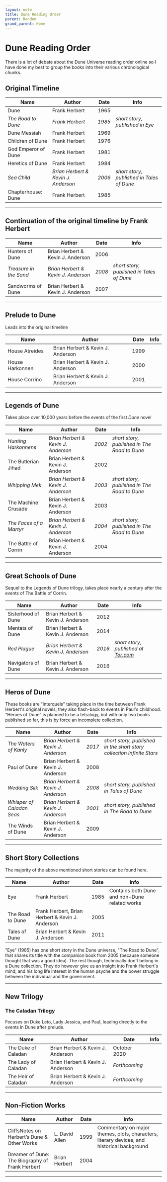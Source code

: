 ```yaml
---
layout: note
title: Dune Reading Order
parent: Random
grand_parent: Home
---
```


# Dune Reading Order

There is a lot of debate about the Dune Universe reading order online so I have done my best to group the books into their various chronological chunks.

## Original Timeline

| Name                | Author                              | Date   | Info                                      |
| ------------------- | ----------------------------------- | ------ | ----------------------------------------- |
| Dune                | Frank Herbert                       | 1965   |                                           |
| _The Road to Dune_  | _Frank Herbert_                     | _1985_ | _short story, published in Eye_           |
| Dune Messiah        | Frank Herbert                       | 1969   |                                           |
| Children of Dune    | Frank Herbert                       | 1976   |                                           |
| God Emperor of Dune | Frank Herbert                       | 1981   |                                           |
| Heretics of Dune    | Frank Herbert                       | 1984   |                                           |
| _Sea Child_         | _Brian Herbert & Kevin J. Anderson_ | _2006_ | _short story, published in Tales of Dune_ |
| Chapterhouse: Dune  | Frank Herbert                       | 1985   |                                           |

---

## Continuation of the original timeline by Frank Herbert

| Name                   | Author                              | Date   | Info                                      |
| ---------------------- | ----------------------------------- | ------ | ----------------------------------------- |
| Hunters of Dune        | Brian Herbert & Kevin J. Anderson   | 2006   |                                           |
| _Treasure in the Sand_ | _Brian Herbert & Kevin J. Anderson_ | _2008_ | _short story, published in Tales of Dune_ |
| Sandworms of Dune      | Brian Herbert & Kevin J. Anderson   | 2007   |                                           |

---

## Prelude to Dune

Leads into the original timeline

| Name            | Author                            | Date | Info |
| --------------- | --------------------------------- | ---- | ---- |
| House Atreides  | Brian Herbert & Kevin J. Anderson | 1999 |      |
| House Harkonnen | Brian Herbert & Kevin J. Anderson | 2000 |      |
| House Corrino   | Brian Herbert & Kevin J. Anderson | 2001 |      |

---

## Legends of Dune

Takes place over 10,000 years before the events of the first _Dune_ novel

| Name                    | Author                              | Date   | Info                                         |
| ----------------------- | ----------------------------------- | ------ | -------------------------------------------- |
| _Hunting Harkonnens_    | _Brian Herbert & Kevin J. Anderson_ | _2002_ | _short story, published in The Road to Dune_ |
| The Butlerian Jihad     | Brian Herbert & Kevin J. Anderson   | 2002   |                                              |
| _Whipping Mek_          | _Brian Herbert & Kevin J. Anderson_ | _2003_ | _short story, published in The Road to Dune_ |
| The Machine Crusade     | Brian Herbert & Kevin J. Anderson   | 2003   |                                              |
| _The Faces of a Martyr_ | _Brian Herbert & Kevin J. Anderson_ | _2004_ | _short story, published in The Road to Dune_ |
| The Battle of Corrin    | Brian Herbert & Kevin J. Anderson   | 2004   |                                              |

---

## Great Schools of Dune

Sequel to the Legends of Dune trilogy, takes place nearly a century after the events of The Battle of Corrin.

| Name               | Author                              | Date   | Info                                                                                   |
| ------------------ | ----------------------------------- | ------ | -------------------------------------------------------------------------------------- |
| Sisterhood of Dune | Brian Herbert & Kevin J. Anderson   | 2012   |                                                                                        |
| Mentats of Dune    | Brian Herbert & Kevin J. Anderson   | 2014   |                                                                                        |
| _Red Plague_       | _Brian Herbert & Kevin J. Anderson_ | _2016_ | _short story, published at [Tor.com](https://www.tor.com/2016/11/01/dune-red-plague/)_ |
| Navigators of Dune | Brian Herbert & Kevin J. Anderson   | 2016   |                                                                                        |

---

## Heros of Dune

These books are "interquels" taking place in the time between Frank Herbert's original novels, they also flash-back to events in Paul's childhood. "Heroes of Dune" is planned to be a tetralogy, but with only two books published so far, this is by force an incomplete collection.

| Name                      | Author                              | Date   | Info                                                                  |
| ------------------------- | ----------------------------------- | ------ | --------------------------------------------------------------------- |
| _The Waters of Kanly_     | _Brian Herbert & Kevin J. Anderson_ | _2017_ | _short story, published in the short story collection Infinite Stars_ |
| Paul of Dune              | Brian Herbert & Kevin J. Anderson   | 2008   |                                                                       |
| _Wedding Silk_            | _Brian Herbert & Kevin J. Anderson_ | _2008_ | _short story, published in Tales of Dune_                             |
| _Whisper of Caladan Seas_ | _Brian Herbert & Kevin J. Anderson_ | _2001_ | _short story, published in The Road to Dune_                          |
| The Winds of Dune         | Brian Herbert & Kevin J. Anderson   | 2009   |                                                                       |

---

## Short Story Collections

The majority of the above mentioned short stories can be found here.

| Name             | Author                                           | Date | Info                                          |
| ---------------- | ------------------------------------------------ | ---- | --------------------------------------------- |
| Eye              | Frank Herbert                                    | 1985 | Contains both Dune and non-Dune related works |
| The Road to Dune | Frank Herbert, Brian Herbert & Kevin J. Anderson | 2005 |                                               |
| Tales of Dune    | Brian Herbert & Kevin J. Anderson                | 2011 |                                               |

"Eye" (1985) has one short story in the Dune universe, "The Road to Dune", that shares its title with the companion book from 2005 (because someone thought that was a good idea). The rest though, technically don't belong in a Dune collection. They do however give us an insight into Frank Herbert's mind, and his long life interest in the human psyche and the power struggle between the individual and the government.

---

## New Trilogy

### The Caladan Trilogy

Focuses on Duke Leto, Lady Jessica, and Paul, leading directly to the events in Dune after prelude.

| Name                | Author                            | Date          | Info |
| ------------------- | --------------------------------- | ------------- | ---- |
| The Duke of Caladan | Brian Herbert & Kevin J. Anderson | October 2020  |      |
| The Lady of Caladan | Brian Herbert & Kevin J. Anderson | _Forthcoming_ |      |
| The Heir of Caladan | Brian Herbert & Kevin J. Anderson | _Forthcoming_ |      |

---

## Non-Fiction Works

| Name                                            | Author         | Date | Info                                                                                       |
| ----------------------------------------------- | -------------- | ---- | ------------------------------------------------------------------------------------------ |
| CliffsNotes on Herbert’s Dune & Other Works     | L. David Allen | 1999 | Commentary on major themes, plots, characters, literary devices, and historical background |
| Dreamer of Dune: The Biography of Frank Herbert | Brian Herbert  | 2004 |                                                                                            |

---
